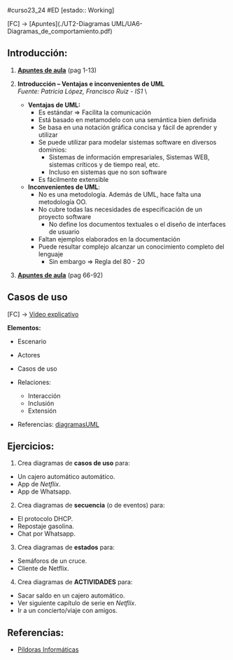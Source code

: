 #curso23_24 #ED [estado:: Working] 


[FC] -> [Apuntes](./UT2-Diagramas UML/UA6-Diagramas_de_comportamiento.pdf)

## Introducción:

1. [**Apuntes de aula**](https://luiscastelar.duckdns.org/2023/temarios/ed/uml-uni_cantabria.pdf) (pag 1-13)
2. **Introducción – Ventajas e inconvenientes de UML** \
   *Fuente: Patricia López, Francisco Ruiz - IS1* \
   + **Ventajas de UML:**
     + Es estándar => Facilita la comunicación
     + Está basado en metamodelo con una semántica bien definida
     + Se basa en una notación gráfica concisa y fácil de aprender y utilizar
     + Se puede utilizar para modelar sistemas software en diversos dominios:
       + Sistemas de información empresariales, Sistemas WEB, sistemas críticos y de tiempo real, etc.
       + Incluso en sistemas que no son software
     + Es fácilmente extensible
   + **Inconvenientes de UML**:
     + No es una metodología. Además de UML, hace falta una metodología OO.
     + No cubre todas las necesidades de especificación de un proyecto software
       + No define los documentos textuales o el diseño de interfaces de usuario
     + Faltan ejemplos elaborados en la documentación
     + Puede resultar complejo alcanzar un conocimiento completo del lenguaje
       + Sin embargo => Regla del 80 - 20

3.  [**Apuntes de aula**](https://luiscastelar.duckdns.org/2023/temarios/ed/uml-uni_cantabria.pdf) (pag 66-92)

## Casos de uso

[FC] -> [Vídeo explicativo](https://www.youtube.com/watch?v=fJa3cshrFWs)

**Elementos:**
+ Escenario
+ Actores
+ Casos de uso
+ Relaciones:
  + Interacción
  + Inclusión
  + Extensión

+ Referencias: [diagramasUML](https://diagramasuml.com/casos-de-uso/)


## Ejercicios:
1. Crea diagramas de **casos de uso** para:
  + Un cajero automático automático.
  + App de *Netflix*.
  + App de Whatsapp.

2. Crea diagramas de **secuencia** (o de eventos) para:
  + El protocolo DHCP.
  + Repostaje gasolina.
  + Chat por Whatsapp.

3. Crea diagramas de **estados** para:
  + Semáforos de un cruce.
  + Cliente de Netflix.

4. Crea diagramas de **ACTIVIDADES** para:
  + Sacar saldo en un cajero automático.
  + Ver siguiente capítulo de serie en *Netflix*.
  + Ir a un concierto/viaje con amigos.


## Referencias:
+ [Píldoras Informáticas](https://www.youtube.com/watch?v=KY81igoV8W0&list=PLU8oAlHdN5BmmxXT0C2HO0bLRHZFWKbhH)